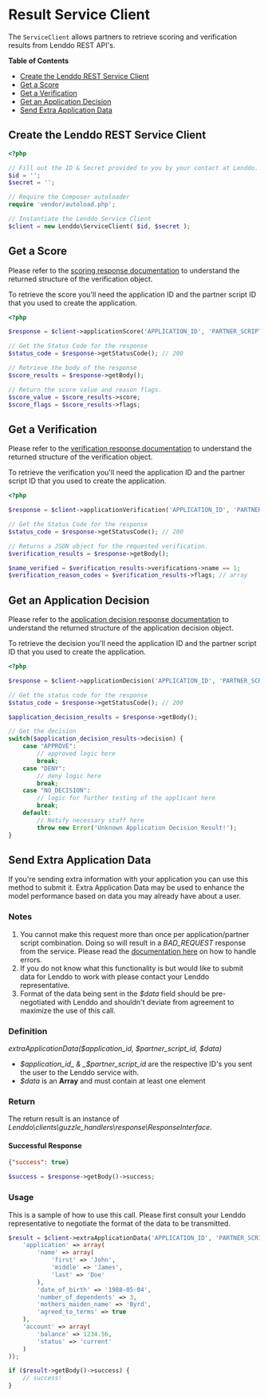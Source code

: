 # Result Service Client
The `ServiceClient` allows partners to retrieve scoring and verification results from Lenddo REST API's.

<!-- START doctoc generated TOC please keep comment here to allow auto update -->
<!-- DON'T EDIT THIS SECTION, INSTEAD RE-RUN doctoc TO UPDATE -->
**Table of Contents**

- [Create the Lenddo REST Service Client](#create-the-lenddo-rest-service-client)
- [Get a Score](#get-a-score)
- [Get a Verification](#get-a-verification)
- [Get an Application Decision](#get-an-application-decision)
- [Send Extra Application Data](#send-extra-application-data)

<!-- END doctoc generated TOC please keep comment here to allow auto update -->


## Create the Lenddo REST Service Client
```php
<?php

// Fill out the ID & Secret provided to you by your contact at Lenddo.
$id = '';
$secret = '';

// Require the Composer autoloader
require 'vendor/autoload.php';

// Instantiate the Lenddo Service Client
$client = new Lenddo\ServiceClient( $id, $secret );
```

## Get a Score
Please refer to the [scoring response documentation](scoring_response.md) to understand the returned 
structure of the verification object.

To retrieve the score you'll need the application ID and the partner script ID that you used to create the application.

```php
<?php

$response = $client->applicationScore('APPLICATION_ID', 'PARTNER_SCRIPT_ID');

// Get the Status Code for the response
$status_code = $response->getStatusCode(); // 200

// Retrieve the body of the response
$score_results = $response->getBody();

// Return the score value and reason flags.
$score_value = $score_results->score;
$score_flags = $score_results->flags;
```

## Get a Verification
Please refer to the [verification response documentation](https://github.com/Lenddo/php-lenddo/blob/master/docs/verification_response.md) to understand the returned 
structure of the verification object.

To retrieve the verification you'll need the application ID and the partner script ID that you used to create the application.

```php
<?php

$response = $client->applicationVerification('APPLICATION_ID', 'PARTNER_SCRIPT_ID');

// Get the Status Code for the response
$status_code = $response->getStatusCode(); // 200

// Returns a JSON object for the requested verification.
$verification_results = $response->getBody();

$name_verified = $verification_results->verifications->name == 1;
$verification_reason_codes = $verification_results->flags; // array
```

## Get an Application Decision
Please refer to the [application decision response documentation](application_decision_response.md) to understand
the returned structure of the application decision object.

To retrieve the decision you'll need the application ID and the partner script ID that you used to create the application.

```php
<?php

$response = $client->applicationDecision('APPLICATION_ID', 'PARTNER_SCRIPT_ID');

// Get the status code for the response
$status_code = $response->getStatusCode(); // 200

$application_decision_results = $response->getBody();

// Get the decision
switch($application_decision_results->decision) {
    case "APPROVE":
        // approved logic here
        break;
    case "DENY":
        // deny logic here
        break;
    case "NO_DECISION":
        // logic for further testing of the applicant here
        break;
    default:
        // Notify necessary staff here
        throw new Error('Unknown Application Decision Result!');
}
```

## Send Extra Application Data
If you're sending extra information with your application you can use this method to submit it. Extra Application Data 
may be used to enhance the model performance based on data you may already have about a user.

### Notes
1. You cannot make this request more than once per application/partner script combination. Doing so will result in a 
    _BAD_REQUEST_ response from the service. Please read the [documentation here](handling_exceptions.md) on how to 
    handle errors.
2. If you do not know what this functionality is but would like to submit data for Lenddo to work with please contact 
    your Lenddo representative.
3. Format of the data being sent in the _$data_ field should be pre-negotiated with Lenddo and shouldn't deviate from 
    agreement to maximize the use of this call.

### Definition
_extraApplicationData($application_id, $partner_script_id, $data)_

* _$application_id_ & _$partner_script_id_ are the respective ID's you sent the user to the Lenddo service with.
* _$data_ is an **Array** and must contain at least one element

### Return
The return result is an instance of _Lenddo\clients\guzzle_handlers\response\ResponseInterface_.

#### Successful Response
```json
{"success": true}
```
```php
$success = $response->getBody()->success;
```

### Usage
This is a sample of how to use this call. Please first consult your Lenddo representative to negotiate the format of the data to be transmitted.

```php
$result = $client->extraApplicationData('APPLICATION_ID', 'PARTNER_SCRIPT_ID', array(
    'application' => array(
        'name' => array(
            'first' => 'John',
            'middle' => 'James',
            'last' => 'Doe'
        ),
        'date_of_birth' => '1988-05-04',
        'number_of_dependents' => 3,
        'mothers_maiden_name' => 'Byrd',
        'agreed_to_terms' => true
    ),
    'account' => array(
        'balance' => 1234.56,
        'status' => 'current'
    )
));

if ($result->getBody()->success) {
    // success!
}
```
